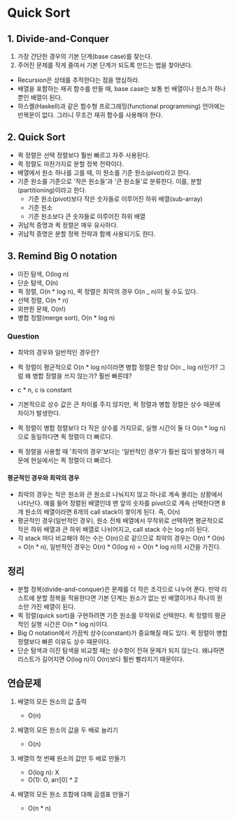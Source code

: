 # Quick Sort

## 1. Divide-and-Conquer

1. 가장 간단한 경우의 기본 단계(base case)를 찾는다.
2. 주어진 문제를 작게 줄여서 기본 단계가 되도록 만드는 법을 찾아낸다.

- Recursion은 상태를 추적한다는 점을 명심하라.
- 배열을 포함하는 재귀 함수를 만들 때, base case는 보통 빈 배열이나 원소가 하나뿐인 배열이 된다.
- 하스켈(Haskell)과 같은 함수형 프로그래밍(functional programming) 언어에는 반복문이 없다. 그러니 무조건 재귀 함수를 사용해야 한다.

## 2. Quick Sort

- 퀵 정렬은 선택 정렬보다 훨씬 빠르고 자주 사용된다.
- 퀵 정렬도 마찬가지로 분할 정복 전략이다.
- 배열에서 원소 하나를 고를 때, 이 원소를 기준 원소(pivot)라고 한다.
- 기준 원소를 기준으로 '작은 원소들'과 '큰 원소들'로 분류한다. 이를, 분할(partitioning)이라고 한다.
  - 기준 원소(pivot)보다 작은 숫자들로 이루어진 하위 배열(sub-array)
  - 기준 원소
  - 기준 원소보다 큰 숫자들로 이루어진 하위 배열
- 귀납적 증명과 퀵 정렬은 매우 유사하다.
- 귀납적 증명은 분할 정복 전략과 함께 사용되기도 한다.

## 3. Remind Big O notation

- 이진 탐색, O(log n)
- 단순 탐색, O(n)
- 퀵 정렬, O(n \* log n), 퀵 정렬은 최악의 경우 O(n \_ n)이 될 수도 있다.
- 선택 정렬, O(n \* n)
- 외판원 문제, O(n!)
- 병합 정렬(merge sort), O(n \* log n)

### Question

- 최악의 경우와 일반적인 경우란?
- 퀵 정렬이 평균적으로 O(n \* log n)이라면 병합 정렬은 항상 O(n \_ log n)인가? 그럼 왜 병합 정렬을 쓰지 않는가? 훨씬 빠른데?

- c \* n, c is constant
- 기본적으로 상수 값은 큰 차이를 주지 않지만, 퀵 정렬과 병합 정렬은 상수 때문에 차이가 발생한다.
- 퀵 정렬이 병합 정렬보다 더 작은 상수를 가지므로, 실행 시간이 둘 다 O(n \* log n)으로 동일하다면 퀵 정렬이 더 빠르다.
- 퀵 정렬을 사용할 때 '최악의 경우'보다는 '일반적인 경우'가 훨씬 많이 발생하기 때문에 현실에서는 퀵 정렬이 더 빠르다.

#### 평균적인 경우와 최악의 경우

- 최악의 경우는 작은 원소와 큰 원소로 나눠지지 않고 하나로 계속 몰리는 상황에서 나타난다. 예를 들어 정렬된 배열인데 맨 앞의 숫자를 pivot으로 계속 선택한다면 8개 원소의 배열이라면 8개의 call stack이 쌓이게 된다. 즉, O(n)
- 평균적인 경우(일반적인 경우), 원소 전체 배열에서 무작위로 선택하면 평균적으로 작은 하위 배열과 큰 하위 배열로 나뉘어지고, call stack 수는 log n이 된다.
- 각 stack 마다 비교해야 하는 수는 O(n)으로 같으므로 최악의 경우는 O(n) \* O(n) = O(n \* n), 일반적인 경우는 O(n) \* O(log n) = O(n \* log n)의 시간을 가진다.

## 정리

- 분할 정복(divide-and-conquer)은 문제를 더 작은 조각으로 나누어 푼다. 만약 리스트에 분할 정복을 적용한다면 기본 단계는 원소가 없는 빈 배열이거나 하나의 원소만 가진 배열이 된다.
- 퀵 정렬(quick sort)을 구현하려면 기준 원소를 무작위로 선택한다. 퀵 정렬의 평균적인 실행 시간은 O(n \* log n)이다.
- Big O notation에서 가끔씩 상수(constant)가 중요해질 때도 있다. 퀵 정렬이 병합 정렬보다 빠른 이유도 상수 때문이다.
- 단순 탐색과 이진 탐색을 비교할 때는 상수항이 전혀 문제가 되지 않는다. 왜냐하면 리스트가 길어지면 O(log n)이 O(n)보다 훨씬 빨라지기 때문이다.

## 연습문제

1. 배열의 모든 원소의 값 출력

   - O(n)

2. 배열의 모든 원소의 값을 두 배로 늘리기

   - O(n)

3. 배열의 첫 번째 원소의 값만 두 배로 만들기

   - O(log n): X
   - O(1): O, arr[0] \* 2

4. 배열의 모든 원소 조합에 대해 곱셈표 만들기

   - O(n \* n)
